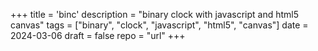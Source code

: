 +++
title = 'binc'
description = "binary clock with javascript and html5 canvas"
tags = ["binary", "clock", "javascript", "html5", "canvas"]
date = 2024-03-06
draft = false
repo = "url"
+++
